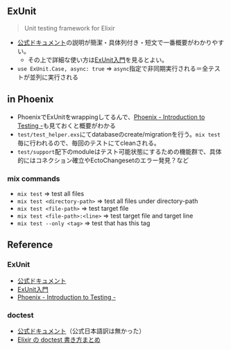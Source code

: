 
## ExUnit
> Unit testing framework for Elixir

- [公式ドキュメント](https://hexdocs.pm/ex_unit/ExUnit.html)の説明が簡潔・具体列付き・短文で一番概要がわかりやすい。
  - その上で詳細な使い方は[ExUnit入門](https://qiita.com/Joe-noh/items/ddd6cf3f38c8f841e90a)を見るとよい。
- `use ExUnit.Case, async: true` => `async`指定で非同期実行される＝全テストが並列に実行される

## in Phoenix
- PhoenixでExUnitをwrappingしてるんで、[Phoenix - Introduction to Testing -](https://hexdocs.pm/phoenix/testing.html)も見ておくと概要がわかる
- `test/test_helper.exs`にてdatabaseのcreate/migrationを行う。`mix test`毎に行われるので、毎回のテストにてcleanされる。
- `test/support`配下のmoduleはテスト可能状態にするための機能群で、具体的にはコネクション確立やEctoChangesetのエラー発見？など

### mix commands
- `mix test`                      => test all files
- `mix test <directory-path>`     => test all files under directory-path
- `mix test <file-path>`          => test target file
- `mix test <file-path>:<line>`   => test target file and target line
- `mix test --only <tag>`         => test that has this tag

## Reference
### ExUnit
- [公式ドキュメント](https://hexdocs.pm/ex_unit/ExUnit.html)
- [ExUnit入門](https://qiita.com/Joe-noh/items/ddd6cf3f38c8f841e90a)
- [Phoenix - Introduction to Testing -](https://hexdocs.pm/phoenix/testing.html)

### doctest
- [公式ドキュメント](https://elixir-lang.org/getting-started/mix-otp/docs-tests-and-with.html)（公式日本語訳は無かった）
- [Elixir の doctest 書き方まとめ](https://qiita.com/ma2ge/items/b6b26335ecc1b2181897)

